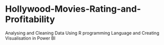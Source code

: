 # Hollywood-Movies-Rating-and-Profitability
Analysing and Cleaning Data Using R programming Language and Creating Visualisation in Power BI
